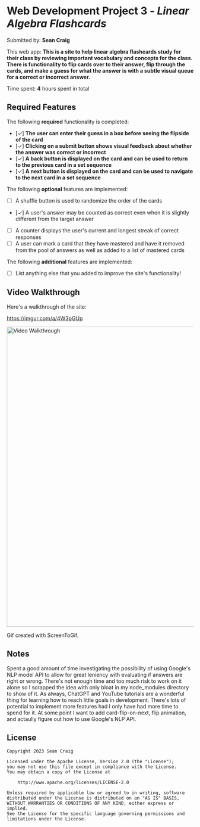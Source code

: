 # Web Development Project 3 - *Linear Algebra Flashcards*

Submitted by: **Sean Craig**

This web app: **This is a site to help linear algebra flashcards study for their class by reviewing important vocabulary and concepts for the class. There is functionality to flip cards over to their answer, flip through the cards, and make a guess for what the answer is with a subtle visual queue for a correct or incorrect answer.**

Time spent: **4** hours spent in total

## Required Features

The following **required** functionality is completed:

- [✓] **The user can enter their guess in a box before seeing the flipside of the card**
- [✓] **Clicking on a submit button shows visual feedback about whether the answer was correct or incorrect**
- [✓] **A back button is displayed on the card and can be used to return to the previous card in a set sequence**
- [✓] **A next button is displayed on the card and can be used to navigate to the next card in a set sequence**

The following **optional** features are implemented:

- [ ] A shuffle button is used to randomize the order of the cards
- [✓] A user's answer may be counted as correct even when it is slightly different from the target answer
- [ ] A counter displays the user's current and longest streak of correct responses
- [ ] A user can mark a card that they have mastered and have it removed from the pool of answers as well as added to a list of mastered cards

The following **additional** features are implemented:

* [ ] List anything else that you added to improve the site's functionality!

## Video Walkthrough

Here's a walkthrough of the site:

https://imgur.com/a/4W3pGUp

<img src='https://imgur.com/a/4W3pGUp.gif' title='Video Walkthrough' width='1878' height='806' alt='Video Walkthrough' />

Gif created with ScreenToGif.

## Notes

Spent a good amount of time investigating the possibility of using Google's NLP model API to allow for great leniency with evaluating if answers are right or wrong. There's not enough time and too much risk to work on it alone so I scrapped the idea with only bloat in my node_modules directory to show of it. As always, ChatGPT and YouTube tutorials are a wonderful thing for learning how to reach little goals in development. There's lots of potential to implement more features had I only have had more time to spend for it.
At some point I want to add card-flip-on-next, flip animation, and actaully figure out how to use Google's NLP API.

## License

    Copyright 2023 Sean Craig

    Licensed under the Apache License, Version 2.0 (the "License");
    you may not use this file except in compliance with the License.
    You may obtain a copy of the License at

        http://www.apache.org/licenses/LICENSE-2.0

    Unless required by applicable law or agreed to in writing, software
    distributed under the License is distributed on an "AS IS" BASIS,
    WITHOUT WARRANTIES OR CONDITIONS OF ANY KIND, either express or implied.
    See the License for the specific language governing permissions and
    limitations under the License.